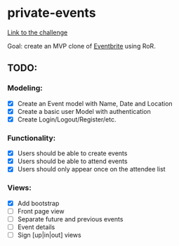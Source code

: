 # private-events
[Link to the challenge](https://www.theodinproject.com/paths/full-stack-ruby-on-rails/courses/ruby-on-rails/lessons/private-events)

Goal: create an MVP clone of [Eventbrite](http://www.eventbrite.com/) using RoR.

## TODO:

### Modeling:
- [x] Create an Event model with Name, Date and Location
- [x] Create a basic user Model with authentication
- [x] Create Login/Logout/Register/etc.
### Functionality:

- [x] Users should be able to create events
- [x] Users should be able to attend events
- [x] Users should only appear once on the attendee list
### Views:

- [x] Add bootstrap
- [ ] Front page view
- [ ] Separate future and previous events
- [ ] Event details
- [ ] Sign [up|in|out] views
